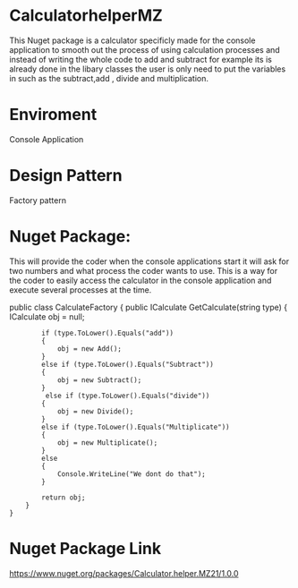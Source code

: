 # CalculatorhelperMZ

This Nuget package is a calculator specificly made for the console application to smooth out the process of using calculation processes and instead of writing the whole code to add and subtract for example its is already done in the libary classes the user is only need to put the variables in such as the subtract,add , divide and multiplication. 

# Enviroment 
Console Application

# Design Pattern
Factory pattern 

# Nuget Package:
This will provide the coder when the console applications start it will ask for two numbers and what process the coder wants to use. 
This is a way for the coder to easily access the calculator in the console application and execute several processes at the time.

 public class CalculateFactory
    {
        public ICalculate GetCalculate(string type)
        {
            ICalculate obj = null;

            if (type.ToLower().Equals("add"))
            {
                obj = new Add();
            }
            else if (type.ToLower().Equals("Subtract"))
            {
                obj = new Subtract();
            }
             else if (type.ToLower().Equals("divide"))
            {
                obj = new Divide();
            }
            else if (type.ToLower().Equals("Multiplicate"))
            {
                obj = new Multiplicate();
            }
            else
            {
                Console.WriteLine("We dont do that");
            }

            return obj; 
        }
    }



# Nuget Package Link

https://www.nuget.org/packages/Calculator.helper.MZ21/1.0.0
